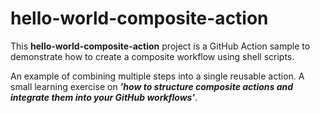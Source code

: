# hello-world-composite-action

This **hello-world-composite-action** project is a GitHub Action sample to demonstrate how to create a composite workflow using shell scripts.

An example of combining multiple steps into a single reusable action. A small learning exercise on _**'how to structure composite actions and integrate them into your GitHub workflows'**_.
